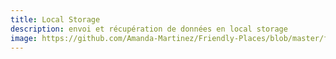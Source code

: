 ```yaml
---
title: Local Storage 
description: envoi et récupération de données en local storage
image: https://github.com/Amanda-Martinez/Friendly-Places/blob/master/fiches/img/tableaux-objets.jpg?raw=true
---
```

